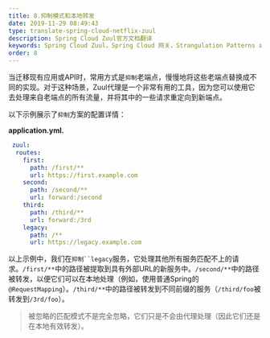 ```yaml
---
title: 8.抑制模式和本地转发
date: 2019-11-29 08:49:43
type: translate-spring-cloud-netflix-zuul
description: Spring Cloud Zuul官方文档翻译
keywords: Spring Cloud Zuul，Spring Cloud 网关，Strangulation Patterns and Local Forwards
order: 8
---
```


当迁移现有应用或API时，常用方式是`抑制`老端点，慢慢地将这些老端点替换成不同的实现。对于这种场景，Zuul代理是一个非常有用的工具，因为您可以使用它去处理来自老端点的所有流量，并将其中的一些请求重定向到新端点。

以下示例展示了`抑制`方案的配置详情：

**application.yml.**

```yaml
 zuul:
  routes:
    first:
      path: /first/**
      url: https://first.example.com
    second:
      path: /second/**
      url: forward:/second
    third:
      path: /third/**
      url: forward:/3rd
    legacy:
      path: /**
      url: https://legacy.example.com
```

以上示例中，我们在`抑制``legacy`服务，它处理其他所有服务匹配不上的请求。`/first/**`中的路径被提取到具有外部URL的新服务中。`/second/**`中的路径被转发，以便它们可以在本地处理（例如，使用普通Spring的`@RequestMapping`）。`/third/**`中的路径被转发到不同前缀的服务（`/third/foo`被转发到`/3rd/foo`）。

> 被忽略的匹配模式不是完全忽略，它们只是不会由代理处理（因此它们还是在本地有效转发）。

